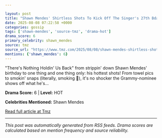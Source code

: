 ```yaml
---

layout: post
title: "Shawn Mendes' Shirtless Shots To Kick Off The Singer's 27th Bday!"
date: 2025-08-08 07:22:58 +0000
categories: gossip
tags: ['shawn-mendes', 'source-tmz', 'drama-hot']
drama_score: 6
primary_celebrity: shawn_mendes
source: tmz
source_url: "https://www.tmz.com/2025/08/08/shawn-mendes-shirtless-shots-to-kick-off-the-singer-s-27th-bday/"
mentions: {'shawn_mendes': 6}
---
```


"There's Nothing Holdin' Us Back" from strippin' down Shawn Mendes' birthday to one thing and one thing only: his hottest shots! From towel pics to smokin' snaps (literally, smoking 🚬), it's no shocker the Grammy-nominee shows off what he's…

**Drama Score:** 6 | **Level:** HOT

**Celebrities Mentioned:** Shawn Mendes

[Read full article at Tmz](https://www.tmz.com/2025/08/08/shawn-mendes-shirtless-shots-to-kick-off-the-singer-s-27th-bday/)

---
*This post was automatically generated from RSS feeds. Drama scores are calculated based on mention frequency and source reliability.*
